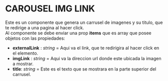 # CAROUSEL IMG LINK
Este es un componente que genera un carrusel de imagenes y su titulo, que te redirige a una pagina al hacer click.  
Al componente se debe enviar una prop **items** que es array que posee objetos con las propiedades:  
- **externalLink** : *string* = Aqui va el link, que te redirigira al hacer click en el elemento.  
- **imgLink** : *string* = Aqui va la direccion url donde este ubicada la imagen a mostrar.  
- **title**: *string* = Este es el texto que se mostrara en la parte superior del carrusel.  